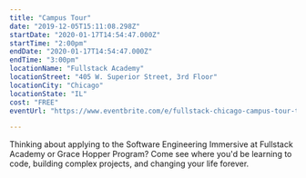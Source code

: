 ```yaml
---
title: "Campus Tour"
date: "2019-12-05T15:11:08.298Z"
startDate: "2020-01-17T14:54:47.000Z"
startTime: "2:00pm"
endDate: "2020-01-17T14:54:47.000Z"
endTime: "3:00pm"
locationName: "Fullstack Academy"
locationStreet: "405 W. Superior Street, 3rd Floor"
locationCity: "Chicago"
locationState: "IL"
cost: "FREE"
eventUrl: "https://www.eventbrite.com/e/fullstack-chicago-campus-tour-tickets-83749692585"

---
```


Thinking about applying to the Software Engineering Immersive at Fullstack Academy or Grace Hopper Program? Come see where you'd be learning to code, building complex projects, and changing your life forever.

